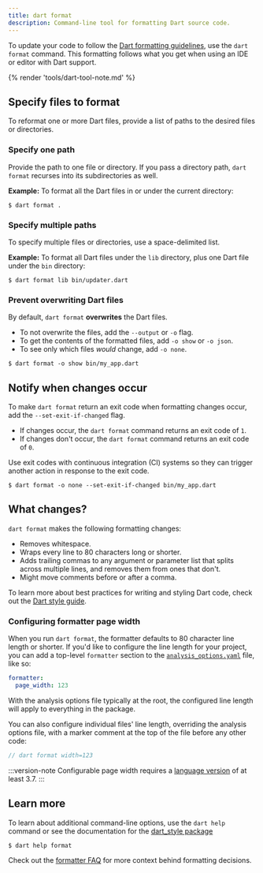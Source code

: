 ```yaml
---
title: dart format
description: Command-line tool for formatting Dart source code.
---
```


To update your code to follow the
[Dart formatting guidelines][dart-guidelines],
use the `dart format` command.
This formatting follows what you get
when using an IDE or editor with Dart support.

{% render 'tools/dart-tool-note.md' %}

## Specify files to format

To reformat one or more Dart files,
provide a list of paths to the desired files or directories.

### Specify one path

Provide the path to one file or directory.
If you pass a directory path,
`dart format` recurses into its subdirectories as well.

**Example:** To format all the Dart files in or under the current directory:

```console
$ dart format .
```

### Specify multiple paths

To specify multiple files or directories, use a space-delimited list.

**Example:** To format all Dart files under the `lib` directory,
plus one Dart file under the `bin` directory:

```console
$ dart format lib bin/updater.dart 
```

### Prevent overwriting Dart files

By default, `dart format` **overwrites** the Dart files.

* To not overwrite the files, add the `--output` or `-o` flag.
* To get the contents of the formatted files, add `-o show` or `-o json`.
* To see only which files _would_ change, add `-o none`.

```console
$ dart format -o show bin/my_app.dart
```

## Notify when changes occur

To make `dart format` return an exit code when formatting changes occur,
add the `--set-exit-if-changed` flag.

* If changes occur, the `dart format` command returns an exit code of `1`.
* If changes don't occur, the `dart format` command returns an exit code of `0`.

Use exit codes with continuous integration (CI) systems
so they can trigger another action in response to the exit code.

```console
$ dart format -o none --set-exit-if-changed bin/my_app.dart
```

## What changes?

`dart format` makes the following formatting changes:

* Removes whitespace.
* Wraps every line to 80 characters long or shorter.
* Adds trailing commas to any argument or parameter list
that splits across multiple lines, and removes them from ones that don't.
* Might move comments before or after a comma.

To learn more about best practices for writing and styling Dart code,
check out the [Dart style guide][].

### Configuring formatter page width

When you run `dart format`, the formatter defaults to
80 character line length or shorter. 
If you'd like to configure the line length for your project,
you can add a top-level `formatter` section to the
[`analysis_options.yaml`][] file, like so:

```yaml title="analysis_options.yaml"
formatter:
  page_width: 123
```

With the analysis options file typically at the root,
the configured line length will apply to everything in the package.

You can also configure individual files' line length,
overriding the analysis options file,
with a marker comment at the top of the file before any other code:

```dart
// dart format width=123
```

:::version-note
Configurable page width requires
a [language version][] of at least 3.7.
:::

## Learn more

To learn about additional command-line options,
use the `dart help` command or see the documentation for the
[dart_style package][dart_style]

```console
$ dart help format
```

Check out the [formatter FAQ][] for more context behind formatting decisions.

[Dart style guide]: /effective-dart/style
[dart_style]: {{site.pub-pkg}}/dart_style
[dart-guidelines]: /effective-dart/style#formatting
[`analysis_options.yaml`]: /tools/analysis
[language version]: /resources/language/evolution#language-versioning
[formatter FAQ]: {{site.repo.dart.org}}/dart_style/wiki/FAQ